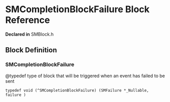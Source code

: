 # SMCompletionBlockFailure Block Reference

**Declared in** SMBlock.h  

<a title="Block Definition" name="instance_methods"></a>
## Block Definition
### SMCompletionBlockFailure

@typedef type of block that will be triggered when an event has failed to be sent

<code>typedef void (^SMCompletionBlockFailure) (SMFailure *_Nullable, failure )</code>

